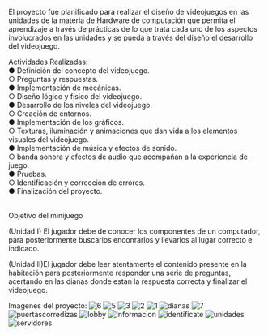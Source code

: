 El proyecto fue planificado para realizar el diseño de videojuegos en las unidades de la materia de Hardware de computación que permita el aprendizaje 
a través de prácticas de lo que trata cada uno de los aspectos involucrados en las unidades y se pueda a través del diseño el desarrollo del videojuego.

Actividades Realizadas: <br>
●	Definición del concepto del videojuego.<br>
○	Preguntas y respuestas.<br>
●	Implementación de mecánicas.<br>
○	Diseño lógico y físico del videojuego.<br>
●	Desarrollo de los niveles del videojuego.<br>
○	Creación de entornos.<br>
●	 Implementación de los gráficos.<br>
○	Texturas, iluminación y animaciones que dan vida a los elementos visuales del videojuego.<br>
●	Implementación de música y efectos de sonido.<br>
○	banda sonora y efectos de audio que acompañan a la experiencia de juego.<br>
●	Pruebas.<br>
○	Identificación y corrección de errores.<br>
●	Finalización del proyecto.<br><br>

Objetivo del minijuego<br>

(Unidad I) El jugador debe de conocer los componentes de un computador, para posteriormente buscarlos enconrarlos y llevarlos al lugar correcto e indicado.<br>

(Unidad II)El jugador debe  leer atentamente el contenido presente en la habitación para posteriormente responder una serie de preguntas, acertando en las dianas donde estan 
 la respuesta correcta y finalizar el videojuego.




Imagenes del proyecto:
![6](https://github.com/user-attachments/assets/97bddfe2-7c40-4de3-bd8f-e09be9fd6bcc)
![5](https://github.com/user-attachments/assets/0d24dd57-bad5-4847-95f8-573598d19aba)
![3](https://github.com/user-attachments/assets/08b4d2aa-d86a-4166-8b61-7f6ea2f5f3a5)
![2](https://github.com/user-attachments/assets/432ea74b-2507-4283-98fe-ff1613bfed45)
![1](https://github.com/user-attachments/assets/f47fd1bc-84cf-4b19-8928-a54974359f94)
![dianas](https://github.com/user-attachments/assets/d9dd34f3-bf80-4e96-bd4e-2715770fefc7)
![7](https://github.com/user-attachments/assets/025286a4-39cf-45ab-8a29-b3e835e99223)
![puertascorredizas](https://github.com/user-attachments/assets/587c8926-da96-4cca-b278-13f0a680995c)
![lobby](https://github.com/user-attachments/assets/16992d57-3b6a-446f-8eb9-048021a0fefd)
![Informacion](https://github.com/user-attachments/assets/6c32e1b2-42c2-4342-a281-6c8127ed192a)
![identificate](https://github.com/user-attachments/assets/d042b240-eeb6-4915-8e6c-7621347701ff)
![unidades](https://github.com/user-attachments/assets/185746f6-2a0a-4faa-b55c-f5a2e2fecebc)
![servidores](https://github.com/user-attachments/assets/6d01ef1e-11ee-4d8a-8012-f84bafa9a050)

